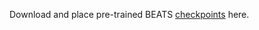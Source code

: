 Download and place pre-trained BEATS [checkpoints](https://github.com/microsoft/unilm/tree/master/beats) here.
